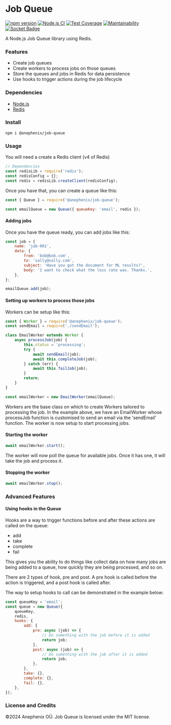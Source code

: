 # Job Queue

[![npm version](https://badge.fury.io/js/%40anephenix%2Fjob-queue.svg)](https://badge.fury.io/js/%40anephenix%2Fjob-queue) [![Node.js CI](https://github.com/anephenix/job-queue/actions/workflows/node.js.yml/badge.svg)](https://github.com/anephenix/job-queue/actions/workflows/node.js.yml) [![Test Coverage](https://api.codeclimate.com/v1/badges/8549f1da9906b66d02ea/test_coverage)](https://codeclimate.com/github/anephenix/job-queue/test_coverage) [![Maintainability](https://api.codeclimate.com/v1/badges/8549f1da9906b66d02ea/maintainability)](https://codeclimate.com/github/anephenix/job-queue/maintainability) [![Socket Badge](https://socket.dev/api/badge/npm/package/@anephenix/job-queue)](https://socket.dev/npm/package/@anephenix/job-queue)

A Node.js Job Queue library using Redis.

### Features

-   Create job queues
-   Create workers to process jobs on those queues
-   Store the queues and jobs in Redis for data persistence
-   Use hooks to trigger actions during the job lifecycle

### Dependencies

-   [Node.js](https://nodejs.org)
-   [Redis](https://redis.io)

### Install

```shell
npm i @anephenix/job-queue
```

### Usage

You will need a create a Redis client (v4 of Redis)

```javascript
// Dependencies
const redisLib = require('redis');
const redisConfig = {};
const redis = redisLib.createClient(redisConfig);
```

Once you have that, you can create a queue like this:

```javascript
const { Queue } = require('@anephenix/job-queue');

const emailQueue = new Queue({ queueKey: 'email', redis });
```

#### Adding jobs

Once you have the queue ready, you can add jobs like this:

```javascript
const job = {
	name: 'job-001',
	data: {
		from: 'bob@bob.com',
		to: 'sally@sally.com',
		subject: 'Have you got the document for ML results?',
		body: 'I want to check what the loss rate was. Thanks.',
	},
};

emailQueue.add(job);
```

#### Setting up workers to process those jobs

Workers can be setup like this:

```javascript
const { Worker } = require('@anephenix/job-queue');
const sendEmail = require('./sendEmail');

class EmailWorker extends Worker {
	async processJob(job) {
		this.status = 'processing';
		try {
			await sendEmail(job);
			await this.completeJob(job);
		} catch (err) {
			await this.failJob(job);
		}
		return;
	}
}

const emailWorker = new EmailWorker(emailQueue);
```

Workers are the base class on which to create Workers tailored to processing
the job. In the example above, we have an EmailWorker whose processJob
function is customised to send an email via the 'sendEmail' function. The
worker is now setup to start processing jobs.

#### Starting the worker

```javascript
await emailWorker.start();
```

The worker will now poll the queue for available jobs. Once it has one, it
will take the job and process it.

#### Stopping the worker

```javascript
await emailWorker.stop();
```

### Advanced Features

#### Using hooks in the Queue

Hooks are a way to trigger functions before and after these actions are
called on the queue:

-   add
-   take
-   complete
-   fail

This gives you the ability to do things like collect data on how many jobs
are being added to a queue, how quickly they are being processed, and so on.

There are 2 types of hook, pre and post. A pre hook is called before the
action is triggered, and a post hook is called after.

The way to setup hooks to call can be demonstrated in the example below:

```javascript
const queueKey = 'email';
const queue = new Queue({
	queueKey,
	redis,
	hooks: {
		add: {
			pre: async (job) => {
				// Do something with the job before it is added
				return job;
			},
			post: async (job) => {
				// Do something with the job after it is added
				return job;
			},
		},
		take: {},
		complete: {},
		fail: {},
	},
});
```

### License and Credits

&copy;2024 Anephenix OÜ. Job Queue is licensed under the MIT license.
